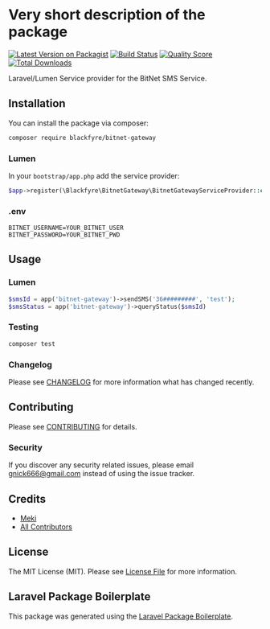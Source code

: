 # Very short description of the package

[![Latest Version on Packagist](https://img.shields.io/packagist/v/blackfyre/bitnet-gateway.svg?style=flat-square)](https://packagist.org/packages/blackfyre/bitnet-gateway)
[![Build Status](https://img.shields.io/travis/blackfyre/bitnet-gateway/master.svg?style=flat-square)](https://travis-ci.org/blackfyre/bitnet-gateway)
[![Quality Score](https://img.shields.io/scrutinizer/g/blackfyre/bitnet-gateway.svg?style=flat-square)](https://scrutinizer-ci.com/g/blackfyre/bitnet-gateway)
[![Total Downloads](https://img.shields.io/packagist/dt/blackfyre/bitnet-gateway.svg?style=flat-square)](https://packagist.org/packages/blackfyre/bitnet-gateway)

Laravel/Lumen Service provider for the BitNet SMS Service.

## Installation

You can install the package via composer:

```bash
composer require blackfyre/bitnet-gateway
```

### Lumen

In your `bootstrap/app.php` add the service provider:

``` php
$app->register(\Blackfyre\BitnetGateway\BitnetGatewayServiceProvider::class);
```

### .env

```
BITNET_USERNAME=YOUR_BITNET_USER
BITNET_PASSWORD=YOUR_BITNET_PWD
```

## Usage

### Lumen

``` php
$smsId = app('bitnet-gateway')->sendSMS('36#########', 'test');
$smsStatus = app('bitnet-gateway')->queryStatus($smsId)
```

### Testing

``` bash
composer test
```

### Changelog

Please see [CHANGELOG](CHANGELOG.md) for more information what has changed recently.

## Contributing

Please see [CONTRIBUTING](CONTRIBUTING.md) for details.

### Security

If you discover any security related issues, please email gnick666@gmail.com instead of using the issue tracker.

## Credits

- [Meki](https://github.com/blackfyre)
- [All Contributors](../../contributors)

## License

The MIT License (MIT). Please see [License File](LICENSE.md) for more information.

## Laravel Package Boilerplate

This package was generated using the [Laravel Package Boilerplate](https://laravelpackageboilerplate.com).
